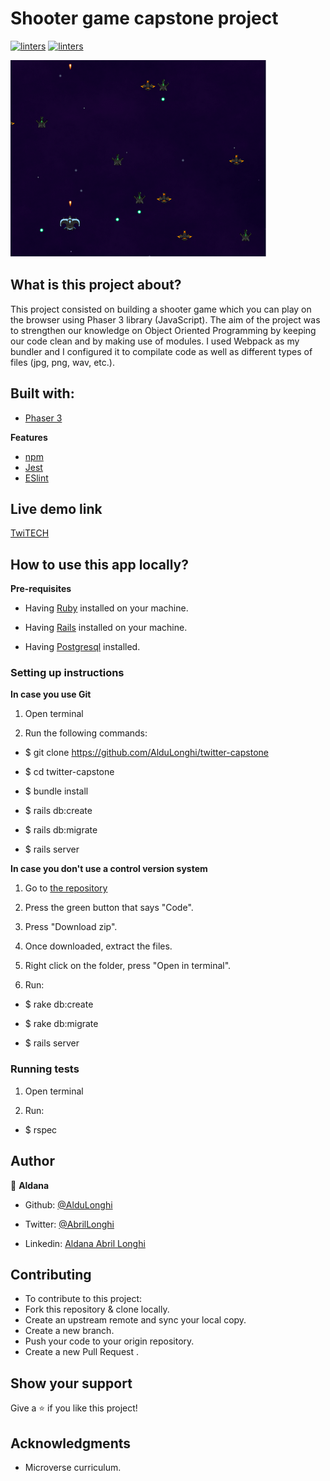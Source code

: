 # Shooter game capstone project

[![linters](https://img.shields.io/badge/Linters-Passing-brightgreen)]()
[![linters](https://img.shields.io/badge/Author-Aldana%20Longhi-blue)](https://github.com/AlduLonghi)

![screenshot](src/assets/game-screenshot.png)


## What is this project about? 

This project consisted on building a shooter game which you can play on the browser using Phaser 3 library (JavaScript). The aim of the project was to strengthen our knowledge on Object Oriented Programming by keeping our code clean and by making use of modules. I used Webpack as my bundler and I configured it to compilate code as well as different types of files (jpg, png, wav, etc.).


## Built with: 

- [Phaser 3](https://phaser.io/phaser3)

**Features**
- [npm](https://www.npmjs.com/)
- [Jest](https://jestjs.io/es-ES/)
- [ESlint](https://eslint.org/)

## Live demo link

[TwiTECH](https://nameless-escarpment-79956.herokuapp.com/)

## How to use this app locally?

**Pre-requisites**

- Having [Ruby](https://www.ruby-lang.org/en/) installed on your machine.

- Having [Rails](https://rubyonrails.org/) installed on your machine.

- Having [Postgresql](https://www.postgresql.org/) installed.

### Setting up instructions 

**In case you use Git**

1. Open terminal 

2. Run the following commands:

- $ git clone https://github.com/AlduLonghi/twitter-capstone

- $ cd twitter-capstone

- $ bundle install

- $ rails db:create

- $ rails db:migrate

- $ rails server

**In case you don't use a control version system**

1. Go to [the repository](https://github.com/AlduLonghi/twitter-capstone)

2. Press the green button that says "Code".

3. Press "Download zip".

4. Once downloaded, extract the files.

5. Right click on the folder, press "Open in terminal".

6. Run:

- $ rake db:create

- $ rake db:migrate

- $ rails server

### Running tests
 
1. Open terminal

2. Run:

- $ rspec

## Author 

👤 **Aldana**
​

- Github: [@AlduLonghi](https://github.com/AlduLonghi)

- Twitter: [@AbrilLonghi](https://twitter.com/AbrilLonghi)

- Linkedin: [Aldana Abril Longhi](https://www.linkedin.com/in/aldana-abril-longhi-a842ba1a7/)

## Contributing 

- To contribute to this project:
- Fork this repository & clone locally.
- Create an upstream remote and sync your local copy.
- Create a new branch.
- Push your code to your origin repository.
- Create a new Pull Request .

## Show your support

Give a ⭐️ if you like this project!
​

## Acknowledgments

- Microverse curriculum.